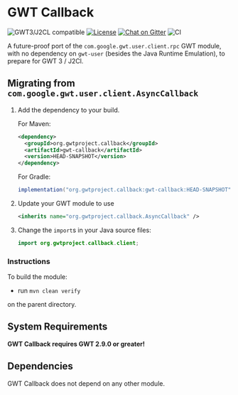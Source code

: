 # GWT Callback

![GWT3/J2CL compatible](https://img.shields.io/badge/GWT3/J2CL-compatible-brightgreen.svg)  [![License](https://img.shields.io/:license-apache-blue.svg)](http://www.apache.org/licenses/LICENSE-2.0.html) [![Chat on Gitter](https://badges.gitter.im/hal/elemento.svg)](https://gitter.im/gwtproject/gwt-modules) ![CI](https://github.com/gwtproject/gwt-callback/workflows/CI/badge.svg)


A future-proof port of the `com.google.gwt.user.client.rpc` GWT module, with no dependency on `gwt-user` (besides the Java Runtime Emulation), to prepare for GWT 3 / J2Cl.

##  Migrating from `com.google.gwt.user.client.AsyncCallback`

1. Add the dependency to your build.

   For Maven:

   ```xml
   <dependency>
     <groupId>org.gwtproject.callback</groupId>
     <artifactId>gwt-callback</artifactId>
     <version>HEAD-SNAPSHOT</version>
   </dependency>
   ```

   For Gradle:

   ```gradle
   implementation("org.gwtproject.callback:gwt-callback:HEAD-SNAPSHOT")
   ```

2. Update your GWT module to use

   ```xml
   <inherits name="org.gwtproject.callback.AsyncCallback" />
   ```

3. Change the `import`s in your Java source files:

   ```java
   import org.gwtproject.callback.client;
   ```

### Instructions
To build the module:

* run `mvn clean verify`

on the parent directory.

## System Requirements

**GWT Callback requires GWT 2.9.0 or greater!**


## Dependencies

GWT Callback does not depend on any other module.
